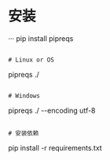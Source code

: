 # 安装

···
pip install pipreqs
```

# Linux or OS

```
pipreqs ./
```

# Windows

```
pipreqs ./ --encoding utf-8
```

# 安装依赖

```
pip install -r requirements.txt
```

